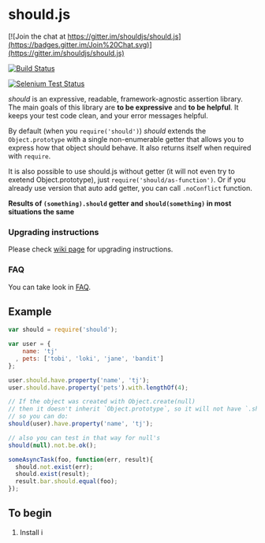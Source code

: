 # should.js

[![Join the chat at https://gitter.im/shouldjs/should.js](https://badges.gitter.im/Join%20Chat.svg)](https://gitter.im/shouldjs/should.js)

[![Build Status](https://travis-ci.org/shouldjs/should.js.svg?branch=master)](https://travis-ci.org/shouldjs/should.js)

[![Selenium Test Status](https://saucelabs.com/browser-matrix/shouldjs.svg)](https://saucelabs.com/u/shouldjs)

_should_ is an expressive, readable, framework-agnostic assertion library. The main goals of this library are __to be expressive__ and __to be helpful__. It keeps your test code clean, and your error messages helpful.

By default (when you `require('should')`) _should_ extends the `Object.prototype` with a single non-enumerable getter that allows you to express how that object should behave. It also returns itself when required with `require`.

It is also possible to use should.js without getter (it will not even try to exetend Object.prototype), just `require('should/as-function')`. Or if you already use version that auto add getter, you can call `.noConflict` function.

**Results of `(something).should` getter and `should(something)` in most situations the same**

### Upgrading instructions

Please check [wiki page](https://github.com/shouldjs/should.js/wiki/Breaking-changes) for upgrading instructions.

### FAQ

You can take look in [FAQ](https://github.com/shouldjs/should.js/wiki/FAQ).

## Example
```javascript
var should = require('should');

var user = {
    name: 'tj'
  , pets: ['tobi', 'loki', 'jane', 'bandit']
};

user.should.have.property('name', 'tj');
user.should.have.property('pets').with.lengthOf(4);

// If the object was created with Object.create(null)
// then it doesn't inherit `Object.prototype`, so it will not have `.should` getter
// so you can do:
should(user).have.property('name', 'tj');

// also you can test in that way for null's
should(null).not.be.ok();

someAsyncTask(foo, function(err, result){
  should.not.exist(err);
  should.exist(result);
  result.bar.should.equal(foo);
});
```
## To begin

 1. Install i